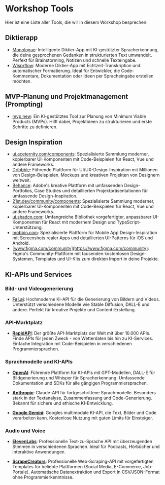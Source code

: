 # Workshop Tools

Hier ist eine Liste aller Tools, die wir in diesem Workshop besprechen:

## Diktierapp
- [Monologue](https://monologue.to/?ref=KIUVNUN): Intelligente Diktier-App mit KI-gestützter Spracherkennung, die deine gesprochenen Gedanken in strukturierten Text umwandelt. Perfekt für Brainstorming, Notizen und schnelle Texteingabe.
- [Wisprflow](https://wisprflow.ai/): Moderne Diktier-App mit Echtzeit-Transkription und automatischer Formatierung. Ideal für Entwickler, die Code-Kommentare, Dokumentation oder Ideen per Spracheingabe erstellen möchten.

## MVP-Planung und Projektmanagement (Prompting)
- [mvp.new](https://mvp.new/): Ein KI-gestütztes Tool zur Planung von Minimum Viable Products (MVPs). Hilft dabei, Projektideen zu strukturieren und erste Schritte zu definieren.

## Design Inspiration
- [ui.aceternity.com/components](https://ui.aceternity.com/components): Spezialisierte Sammlung moderner, kopierbarer UI-Komponenten mit Code-Beispielen für React, Vue und andere Frameworks.
- [Dribbble](https://dribbble.com/): Führende Plattform für UI/UX-Design-Inspiration mit Millionen von Design-Beispielen, Mockups und kreativen Projekten von Designern weltweit.
- [Behance](https://www.behance.net/): Adobe's kreative Plattform mit umfassenden Design-Portfolios, Case Studies und detaillierten Projektpräsentationen für umfassende Design-Inspiration.
- [21st.dev/community/components](https://21st.dev/community/components): Spezialisierte Sammlung moderner, kopierbarer UI-Komponenten mit Code-Beispielen für React, Vue und andere Frameworks.
- [ui.shadcn.com](https://ui.shadcn.com/): Umfangreiche Bibliothek vorgefertigter, anpassbarer UI-Komponenten für React mit modernem Design und TypeScript-Unterstützung.
- [mobbin.com](https://mobbin.com/): Spezialisierte Plattform für Mobile App Design-Inspiration mit Screenshots realer Apps und detaillierten UI-Patterns für iOS und Android.
- [www.figma.com/community](https://www.figma.com/community): Figma's Community-Plattform mit tausenden kostenlosen Design-Systemen, Templates und UI-Kits zum direkten Import in deine Projekte.


## KI-APIs und Services

### Bild- und Videogenerierung
- **[Fal.ai](https://fal.ai/)**: Hochmoderne KI-API für die Generierung von Bildern und Videos. Unterstützt verschiedene Modelle wie Stable Diffusion, DALL-E und andere. Perfekt für kreative Projekte und Content-Erstellung.

### API-Marktplatz
- **[RapidAPI](https://rapidapi.com/)**: Der größte API-Marktplatz der Welt mit über 10.000 APIs. Finde APIs für jeden Zweck - von Wetterdaten bis hin zu KI-Services. Einfache Integration mit Code-Beispielen in verschiedenen Programmiersprachen.

### Sprachmodelle und KI-APIs
- **[OpenAI](https://platform.openai.com/)**: Führende Plattform für KI-APIs mit GPT-Modellen, DALL-E für Bildgenerierung und Whisper für Spracherkennung. Umfassende Dokumentation und SDKs für alle gängigen Programmiersprachen.

- **[Anthropic](https://www.anthropic.com/)**: Claude-API für fortgeschrittene Sprachmodelle. Besonders stark in der Textanalyse, Zusammenfassung und Code-Generierung. Bekannt für sichere und ethische KI-Entwicklung.

- **[Google Gemini](https://gemini.google.com/)**: Googles multimodale KI-API, die Text, Bilder und Code verarbeiten kann. Kostenlose Nutzung mit guten Limits für Einsteiger.

### Audio und Voice
- **[ElevenLabs](https://elevenlabs.io/)**: Professionelle Text-zu-Sprache API mit überzeugenden Stimmen in verschiedenen Sprachen. Ideal für Podcasts, Hörbücher und interaktive Anwendungen.

- **[ScrapeCreators](https://app.scrapecreators.com/)**: Professionelle Web-Scraping-API mit vorgefertigten Templates für beliebte Plattformen (Social Media, E-Commerce, Job-Portale). Automatische Datenextraktion und Export in CSV/JSON-Format ohne Programmierkenntnisse.
